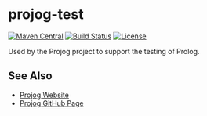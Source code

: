 # projog-test
[![Maven Central](https://img.shields.io/maven-central/v/org.projog/projog-test.svg)](https://search.maven.org/search?q=g:org.projog)
[![Build Status](https://travis-ci.org/s-webber/projog-test.png?branch=master)](https://travis-ci.org/s-webber/projog-test)
[![License](https://img.shields.io/badge/license-Apache%20v2.0-blue.svg)](http://www.apache.org/licenses/LICENSE-2.0)

Used by the Projog project to support the testing of Prolog.

## See Also

* [Projog Website](http://www.projog.org/)
* [Projog GitHub Page](https://github.com/s-webber/projog)
